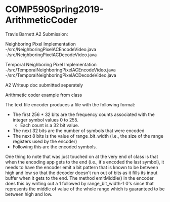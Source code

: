 # COMP590Spring2019-ArithmeticCoder

Travis Barnett A2 Submission:

Neighboring Pixel Implementation
-/src/NeighboringPixelACEncodeVideo.java
-/src/NeighboringPixelACDecodeVideo.java

Temporal Neighboring Pixel Implementation
-/src/TemporalNeighboringPixelACEncodeVideo.java
-/src/TemporalNeighboringPixelACDecodeVideo.java

A2 Writeup doc submitted seperately


Arithmetic coder example from class

The text file encoder produces a file with the following format:

* The first 256 * 32 bits are the frequency counts associated with the integer symbol values 0 to 255. 
  * Each count is a 32 bit value.
* The next 32 bits are the number of symbols that were encoded
* The next 8 bits is the value of range\_bit\_width (i.e., the size of the range registers used by the encoder)
* Following this are the encoded symbols.

One thing to note that was just touched on at the very end of class is that when the encoding app gets to the end (i.e.,
it's encoded the last symbol), it needs to have the encoder emit a bit pattern that is known to be between high and low
so that the decoder doesn't run out of bits as it fills its input buffer when it gets to the end. The method emitMiddle() in
the encoder does this by writing out a 1 followed by range_bit_width-1 0's since that represents the middle of value of the whole range which is guaranteed to be between high and low.

